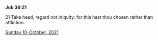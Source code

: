 **Job 36:21**

21 Take heed, regard not iniquity: for this hast thou chosen rather than affliction.

[Sunday 10-October, 2021](https://t.me/s/daily_scripture)
